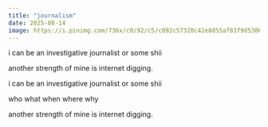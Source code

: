 ```yaml
---
title: "journalism"
date: 2025-08-14
image: https://i.pinimg.com/736x/c0/92/c5/c092c57320c42e8d55af83f9d5306314.jpg
---
```


i can be an investigative journalist or some shii

another strength of mine is internet digging.

i can be an investigative journalist or some shii

who what when where why

another strength of mine is internet digging.
